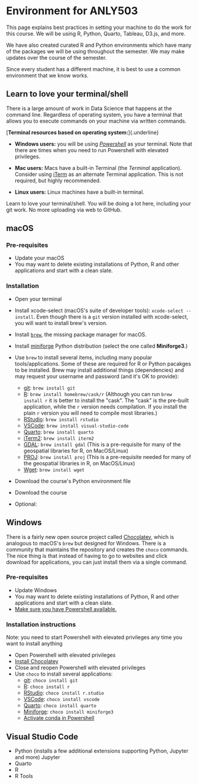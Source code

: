 # Environment for ANLY503

This page explains best practices in setting your machine to do the work for this course. We will be using R, Python, Quarto, Tableau, D3.js, and more.

We have also created curated R and Python environments which have many of the packages we will be using throughout the semester. We may make updates over the course of the semester. 

Since every student has a different machine, it is best to use a common environment that we know works.

## Learn to love your terminal/shell

There is a large amount of work in Data Science that happens at the command line. Regardless of operating system, you have a terminal that allows you to execute commands on your machine via written commands.

[**Terminal resources based on operating system:**]{.underline}

- **Windows users:** you will be using [_Powershell_](https://learn.microsoft.com/en-us/powershell/scripting/learn/ps101/01-getting-started?view=powershell-7.3) as your terminal. Note that there are times when you need to run Powershell with elevated privileges.  
- **Mac users:** Macs have a built-in Terminal (the _Terminal_ application). Consider using [iTerm](https://www.iterm2.com/) as an alternate Terminal application. This is not required, but highly recommended.

- **Linux users:** Linux machines have a built-in terminal.

Learn to love your terminal/shell. You will be doing a lot here, including your git work. No more uploading via web to GitHub.

## macOS

### Pre-requisites

- Update your macOS
- You may want to delete existing installations of Python, R and other applications and start with a clean slate.

### Installation

- Open your terminal
- Install xcode-select (macOS's suite of developer tools): `xcode-select --install`. Even though there is a `git` version installed with xcode-select, you will want to install brew's version.
- Install [`brew`](https://brew.sh/), the missing package manager for macOS.
- Install [miniforge](https://conda-forge.org/miniforge/) Python distribution (select the one called **Miniforge3**.)
- Use `brew` to install several items, including many popular tools/applications. Some of these are required for R or Python pacakges to be installed. Brew may install additional things (dependencies) and may request your username and password (and it's OK to provide):
	- [git](https://git-scm.com/): `brew install git`
	- [R](https://cran.r-project.org/): `brew install homebrew/cask/r` (Although you can run `brew install r` it is better to install the "cask". The "cask" is the pre-built application, while the `r` version needs compilation. If you install the plain `r` version you will need to compile most libraries.)
	- [RStudio](https://posit.co/products/open-source/rstudio/): `brew install rstudio`
	- [VSCode](https://code.visualstudio.com/): `brew install visual-studio-code`
	- [Quarto](https://quarto.org/): `brew install quarto`
	- [iTerm2](https://iterm2.com/): `brew install iterm2`
	- [GDAL](https://gdal.org/): `brew install gdal` (This is a pre-requisite for many of the geospatial libraries for R, on MacOS/Linux)
	- [PROJ](https://proj.org/en/9.3/): `brew install proj` (This is a pre-requisite needed for many of the geospatial libraries in R, on MacOS/Linux)
	- [Wget](https://www.gnu.org/software/wget/): `brew install wget`



- Download the course's Python environment file
- Download the course
- Optional: 



## Windows

There is a fairly new open source project called [Chocolatey](https://chocolatey.org/), which is analogous to macOS's `brew` but designed for Windows. There is a community that maintains the repository and creates the `choco` commands. The nice thing is that instead of having to go to websites and click download for applications, you can just install them via a single command.

### Pre-requisites

- Update Windows
- You may want to delete existing installations of Python, R and other applications and start with a clean slate.
- [Make sure you have Powershell available.](https://learn.microsoft.com/en-us/powershell/scripting/learn/ps101/01-getting-started?view=powershell-7.3)


### Installation instructions 

Note: you need to start Powershell with elevated privileges any time you want to install anything

- Open Powershell with elevated privileges
- [Install Chocolatey](https://chocolatey.org/install)
- Close and reopen Powershell with elevated privileges
- Use `choco` to install several applications:
	- [git](https://git-scm.com/): `choco install git`
	- [R](https://cran.r-project.org/): `choco install r` 
	- [RStudio](https://posit.co/products/open-source/rstudio/): `choco install r.studio`
	- [VSCode](https://code.visualstudio.com/): `choco install vscode`
	- [Quarto](https://quarto.org/): `choco install quarto`
	- [Miniforge](): `choco install miniforge3`
	- [Activate conda in Powershell](https://9to5answer.com/how-to-activate-conda-environment-from-powershell)




## Visual Studio Code



- Python (installs a few additional extensions supporting Python, Jupyter and more)
Jupyter
- Quarto
- R
- R Tools


